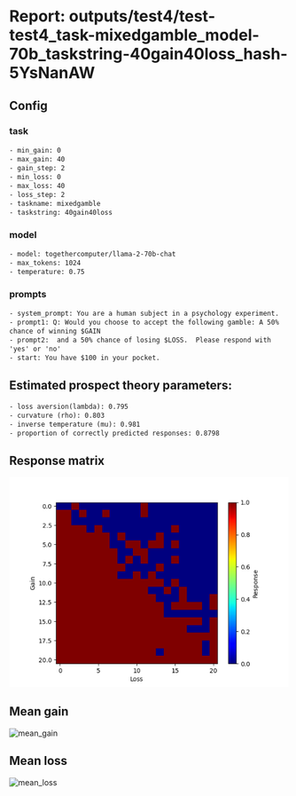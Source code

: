 # Report: outputs/test4/test-test4_task-mixedgamble_model-70b_taskstring-40gain40loss_hash-5YsNanAW
## Config

### task

    - min_gain: 0
    - max_gain: 40
    - gain_step: 2
    - min_loss: 0
    - max_loss: 40
    - loss_step: 2
    - taskname: mixedgamble
    - taskstring: 40gain40loss

### model

    - model: togethercomputer/llama-2-70b-chat
    - max_tokens: 1024
    - temperature: 0.75

### prompts

    - system_prompt: You are a human subject in a psychology experiment. 
    - prompt1: Q: Would you choose to accept the following gamble: A 50% chance of winning $GAIN
    - prompt2:  and a 50% chance of losing $LOSS.  Please respond with 'yes' or 'no'
    - start: You have $100 in your pocket. 

## Estimated prospect theory parameters:

    - loss aversion(lambda): 0.795
    - curvature (rho): 0.803
    - inverse temperature (mu): 0.981
    - proportion of correctly predicted responses: 0.8798                    
## Response matrix
![respmat](respmat.png)

## Mean gain
![mean_gain](mean_gain.png)

## Mean loss
![mean_loss](mean_loss.png)

